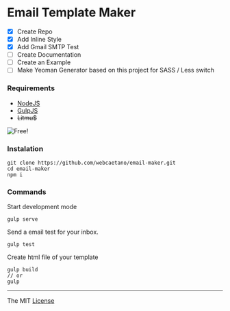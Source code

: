 # Email Template Maker 

- [x] Create Repo
- [x] Add Inline Style
- [x] Add Gmail SMTP Test
- [ ] Create Documentation
- [ ] Create an Example
- [ ] Make Yeoman Generator based on this project for SASS / Less switch

### Requirements

- [NodeJS](https://nodejs.org)
- [GulpJS](https://github.com/gulpjs/gulp/blob/master/docs/getting-started.md)
- ~~Litmu$~~

![Free!](http://i.imgur.com/u25kDb5.jpg)

### Instalation

```
git clone https://github.com/webcaetano/email-maker.git
cd email-maker
npm i
```

### Commands 

Start development mode
```
gulp serve
```


Send a email test for your inbox.
```
gulp test
```


Create html file of your template 
```
gulp build
// or
gulp 
```


---------------------------------

The MIT [License](https://raw.githubusercontent.com/webcaetano/email-maker/master/LICENSE.md)
